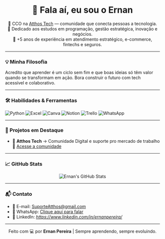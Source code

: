 <h1 align="center">👋 Fala aí, eu sou o Ernan</h1>

<p align="center">
  🚀 CCO na <a href="https://keepo.io/atthostech" target="_blank">Atthos Tech</a> — comunidade que conecta pessoas a tecnologia.<br>
  🧠 Dedicado aos estudos em programação, gestão estratégica, inovação e negócios.<br>
  💼 +5 anos de experiência em atendimento estratégico, e-commerce, fintechs e seguros.<br>
</p>

---

### 💡 Minha Filosofia
Acredito que aprender é um ciclo sem fim e que boas ideias só têm valor quando se transformam em ação.
Bora construir o futuro com tech acessível e colaborativo.

---

### 🛠️ Habilidades & Ferramentas
![Python](https://img.shields.io/badge/Python-iniciante-blue?logo=python&logoColor=white)
![Excel](https://img.shields.io/badge/Excel-brightgreen?logo=microsoft-excel&logoColor=white)
![Canva](https://img.shields.io/badge/Canva-design-blueviolet?logo=canva&logoColor=white)
![Notion](https://img.shields.io/badge/Notion-Projetos-black?logo=notion&logoColor=white)
![Trello](https://img.shields.io/badge/Trello-Projetos-0052CC?logo=trello&logoColor=white)
![WhatsApp](https://img.shields.io/badge/WhatsApp-Business-25D366?logo=whatsapp&logoColor=white)

---

### 📌 Projetos em Destaque
- 🚧 **Atthos Tech** → Comunidade Digital e suporte pro mercado de trabalho  
  🔗 [Acesse a comunidade](https://keepo.io/atthostech)

---

### 📈 GitHub Stats

<p align="center">
  <img src="https://github-readme-stats.vercel.app/api?username=ernanpereira&show_icons=true&theme=radical" alt="Ernan's GitHub Stats">
</p>

---

### 📬 Contato

- 📧 E-mail: [SuporteAtthos@gmail.com](mailto:SuporteAtthos@gmail.com)  
- 📲 WhatsApp: [Clique aqui para falar](https://wa.me/551196566665)  
- 🔗 LinkedIn: _https://www.linkedin.com/in/ernanpereira/_

---

<p align="center">
  Feito com 💻 por <strong>Ernan Pereira</strong> | Sempre aprendendo, sempre evoluindo.
</p>
